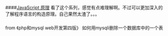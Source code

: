####[JavaScript 原理](http://typeof.net/s/jsmech/)
看了这个系列，感觉有点难理解啊。不过可以更加深入的了解程序语言的构造原理。自己果然太渣了。。。

###
from 《php和mysql web开发第四版》
 如何用mysqli删除一个数据库中的一个表


